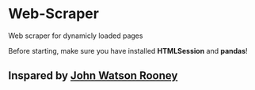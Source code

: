 # Web-Scraper
Web scraper for dynamicly loaded pages

Before starting, make sure you have installed **HTMLSession** and **pandas**!

## Inspared by [John Watson Rooney](https://www.youtube.com/c/JohnWatsonRooney/videos)

